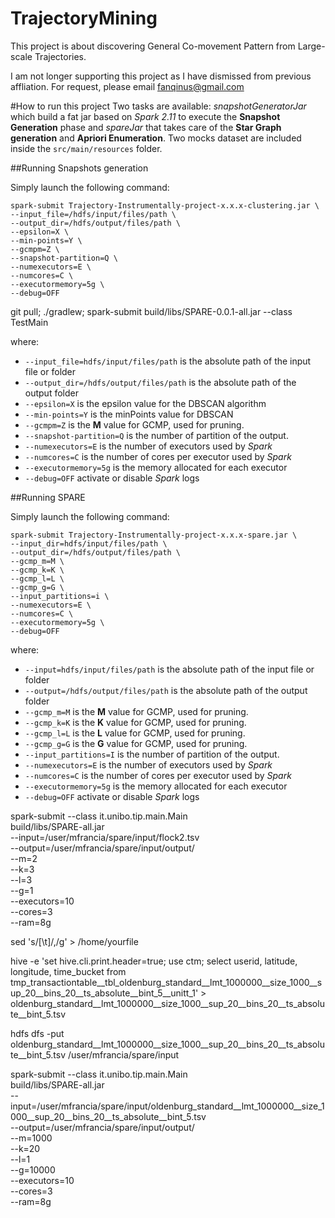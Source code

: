 # TrajectoryMining
This project is about discovering General Co-movement Pattern from Large-scale Trajectories.

I am not longer supporting this project as I have dismissed from previous affliation. For request, please email fanqinus@gmail.com 

#How to run this project
Two tasks are available: _snapshotGeneratorJar_ which build a fat jar
based on _Spark 2.11_ to execute the **Snapshot Generation** phase
and _spareJar_ that takes care of the **Star Graph generation** and
**Apriori Enumeration**.
Two mocks dataset are included inside the `src/main/resources` folder.

##Running Snapshots generation

Simply launch the following command:

```
spark-submit Trajectory-Instrumentally-project-x.x.x-clustering.jar \
--input_file=/hdfs/input/files/path \
--output_dir=/hdfs/output/files/path \ 
--epsilon=X \
--min-points=Y \
--gcmpm=Z \
--snapshot-partition=Q \
--numexecutors=E \
--numcores=C \
--executormemory=5g \
--debug=OFF
```

git pull; ./gradlew; spark-submit build/libs/SPARE-0.0.1-all.jar --class TestMain

where: 
   * `--input_file=hdfs/input/files/path` is the absolute path of the input file or folder
   * `--output_dir=/hdfs/output/files/path` is the absolute path of the output folder
   * `--epsilon=X` is the epsilon value for the DBSCAN algorithm
   * `--min-points=Y` is the minPoints value for DBSCAN
   * `--gcmpm=Z` is the **M** value for GCMP, used for pruning.
   * `--snapshot-partition=Q` is the number of partition of the output.
   * `--numexecutors=E` is the number of executors used by _Spark_
   * `--numcores=C` is the number of cores per executor used by _Spark_
   * `--executormemory=5g` is the memory allocated for each executor 
   * `--debug=OFF` activate or disable _Spark_ logs
   
##Running SPARE

Simply launch the following command:

```
spark-submit Trajectory-Instrumentally-project-x.x.x-spare.jar \
--input_dir=hdfs/input/files/path \
--output_dir=/hdfs/output/files/path \ 
--gcmp_m=M \
--gcmp_k=K \
--gcmp_l=L \
--gcmp_g=G \
--input_partitions=i \
--numexecutors=E \
--numcores=C \
--executormemory=5g \
--debug=OFF
```

where: 
   * `--input=hdfs/input/files/path` is the absolute path of the input file or folder
   * `--output=/hdfs/output/files/path` is the absolute path of the output folder
   * `--gcmp_m=M` is the **M** value for GCMP, used for pruning.
   * `--gcmp_k=K` is the **K** value for GCMP, used for pruning.
   * `--gcmp_l=L` is the **L** value for GCMP, used for pruning.
   * `--gcmp_g=G` is the **G** value for GCMP, used for pruning.
   * `--input_partitions=I` is the number of partition of the output.
   * `--numexecutors=E` is the number of executors used by _Spark_
   * `--numcores=C` is the number of cores per executor used by _Spark_
   * `--executormemory=5g` is the memory allocated for each executor 
   * `--debug=OFF` activate or disable _Spark_ logs




spark-submit --class it.unibo.tip.main.Main \
    build/libs/SPARE-all.jar \
    --input=/user/mfrancia/spare/input/flock2.tsv \
    --output=/user/mfrancia/spare/input/output/ \
    --m=2 \
    --k=3 \
    --l=3 \
    --g=1 \
    --executors=10 \
    --cores=3 \
    --ram=8g

sed 's/[\t]/,/g'  > /home/yourfile

hive -e 'set hive.cli.print.header=true; use ctm; select userid, latitude, longitude, time_bucket from tmp_transactiontable__tbl_oldenburg_standard__lmt_1000000__size_1000__sup_20__bins_20__ts_absolute__bint_5__unitt_1' > oldenburg_standard__lmt_1000000__size_1000__sup_20__bins_20__ts_absolute__bint_5.tsv

hdfs dfs -put oldenburg_standard__lmt_1000000__size_1000__sup_20__bins_20__ts_absolute__bint_5.tsv /user/mfrancia/spare/input

spark-submit --class it.unibo.tip.main.Main \
    build/libs/SPARE-all.jar \
    --input=/user/mfrancia/spare/input/oldenburg_standard__lmt_1000000__size_1000__sup_20__bins_20__ts_absolute__bint_5.tsv \
    --output=/user/mfrancia/spare/input/output/ \
    --m=1000 \
    --k=20 \
    --l=1 \
    --g=10000 \
    --executors=10 \
    --cores=3 \
    --ram=8g